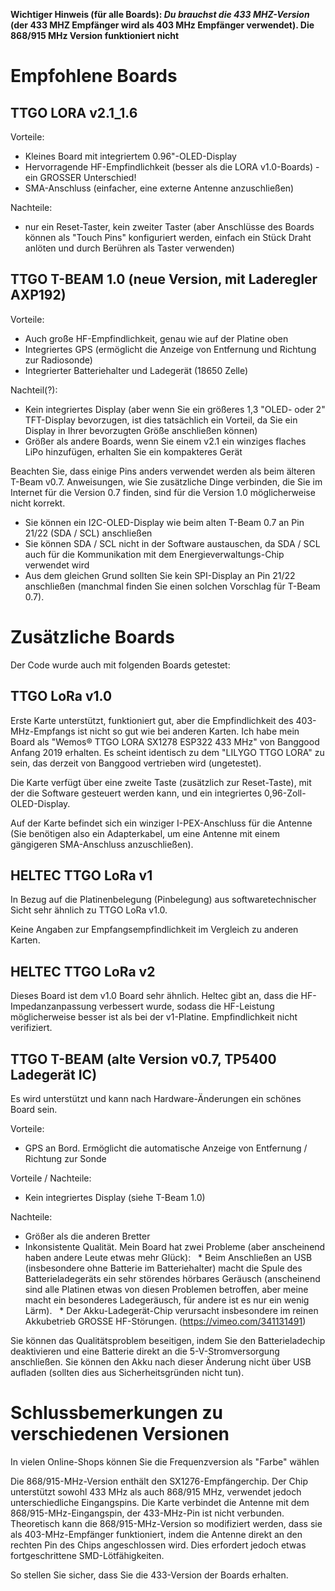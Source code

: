 **Wichtiger Hinweis (für alle Boards): _Du brauchst die 433 MHZ-Version_ (der 433 MHZ Empfänger wird als 403 MHz Empfänger verwendet). Die 868/915 MHz Version funktioniert nicht**

# Empfohlene Boards

## TTGO LORA v2.1_1.6

Vorteile:
- Kleines Board mit integriertem 0.96"-OLED-Display
- Hervorragende HF-Empfindlichkeit (besser als die LORA v1.0-Boards) - ein GROSSER Unterschied!
- SMA-Anschluss (einfacher, eine externe Antenne anzuschließen)

Nachteile:
- nur ein Reset-Taster, kein zweiter Taster (aber Anschlüsse des Boards können als "Touch Pins" konfiguriert werden, einfach ein Stück Draht anlöten und
durch Berühren als Taster verwenden)

## TTGO T-BEAM 1.0 (neue Version, mit Laderegler AXP192)

Vorteile:
- Auch große HF-Empfindlichkeit, genau wie auf der Platine oben
- Integriertes GPS (ermöglicht die Anzeige von Entfernung und Richtung zur Radiosonde)
- Integrierter Batteriehalter und Ladegerät (18650 Zelle)

Nachteil(?):
- Kein integriertes Display (aber wenn Sie ein größeres 1,3 "OLED- oder 2" TFT-Display bevorzugen, ist dies tatsächlich ein Vorteil, da Sie ein Display in Ihrer bevorzugten Größe anschließen können)
- Größer als andere Boards, wenn Sie einem v2.1 ein winziges flaches LiPo hinzufügen, erhalten Sie ein kompakteres Gerät

Beachten Sie, dass einige Pins anders verwendet werden als beim älteren T-Beam v0.7. Anweisungen, wie Sie zusätzliche Dinge verbinden, die Sie im Internet für die Version 0.7 finden, sind für die Version 1.0 möglicherweise nicht korrekt.
- Sie können ein I2C-OLED-Display wie beim alten T-Beam 0.7 an Pin 21/22 (SDA / SCL) anschließen
- Sie können SDA / SCL nicht in der Software austauschen, da SDA / SCL auch für die Kommunikation mit dem Energieverwaltungs-Chip verwendet wird
- Aus dem gleichen Grund sollten Sie kein SPI-Display an Pin 21/22 anschließen (manchmal finden Sie einen solchen Vorschlag für T-Beam 0.7).

# Zusätzliche Boards

Der Code wurde auch mit folgenden Boards getestet:

## TTGO LoRa v1.0

Erste Karte unterstützt, funktioniert gut, aber die Empfindlichkeit des 403-MHz-Empfangs ist nicht so gut wie bei anderen Karten.
Ich habe mein Board als "Wemos® TTGO LORA SX1278 ESP322 433 MHz" von Banggood Anfang 2019 erhalten. Es scheint identisch zu dem "LILYGO TTGO LORA" zu sein, das derzeit von Banggood vertrieben wird (ungetestet).

Die Karte verfügt über eine zweite Taste (zusätzlich zur Reset-Taste), mit der die Software gesteuert werden kann, und ein integriertes 0,96-Zoll-OLED-Display.

Auf der Karte befindet sich ein winziger I-PEX-Anschluss für die Antenne (Sie benötigen also ein Adapterkabel, um eine Antenne mit einem gängigeren SMA-Anschluss anzuschließen).

## HELTEC TTGO LoRa v1

In Bezug auf die Platinenbelegung (Pinbelegung) aus softwaretechnischer Sicht sehr ähnlich zu TTGO LoRa v1.0.

Keine Angaben zur Empfangsempfindlichkeit im Vergleich zu anderen Karten.

## HELTEC TTGO LoRa v2

Dieses Board ist dem v1.0 Board sehr ähnlich. Heltec gibt an, dass die HF-Impedanzanpassung verbessert wurde, sodass die HF-Leistung möglicherweise besser ist als bei der v1-Platine. Empfindlichkeit nicht verifiziert.

## TTGO T-BEAM (alte Version v0.7, TP5400 Ladegerät IC)

Es wird unterstützt und kann nach Hardware-Änderungen ein schönes Board sein.

Vorteile:
- GPS an Bord. Ermöglicht die automatische Anzeige von Entfernung / Richtung zur Sonde

Vorteile / Nachteile:
- Kein integriertes Display (siehe T-Beam 1.0)

Nachteile:
- Größer als die anderen Bretter
- Inkonsistente Qualität. Mein Board hat zwei Probleme (aber anscheinend haben andere Leute etwas mehr Glück):
  * Beim Anschließen an USB (insbesondere ohne Batterie im Batteriehalter) macht die Spule des Batterieladegeräts ein sehr störendes hörbares Geräusch (anscheinend sind alle Platinen etwas von diesen Problemen betroffen, aber meine macht ein besonderes Ladegeräusch, für andere ist es nur ein wenig Lärm).
  * Der Akku-Ladegerät-Chip verursacht insbesondere im reinen Akkubetrieb GROSSE HF-Störungen. (https://vimeo.com/341131491)

Sie können das Qualitätsproblem beseitigen, indem Sie den Batterieladechip deaktivieren und eine Batterie direkt an die 5-V-Stromversorgung anschließen. Sie können den Akku nach dieser Änderung nicht über USB aufladen (sollten dies aus Sicherheitsgründen nicht tun).



# Schlussbemerkungen zu verschiedenen Versionen

In vielen Online-Shops können Sie die Frequenzversion als "Farbe" wählen

Die 868/915-MHz-Version enthält den SX1276-Empfängerchip. Der Chip unterstützt sowohl 433 MHz als auch 868/915 MHz, verwendet jedoch unterschiedliche Eingangspins. Die Karte verbindet die Antenne mit dem 868/915-MHz-Eingangspin, der 433-MHz-Pin ist nicht verbunden. Theoretisch kann die 868/915-MHz-Version so modifiziert werden, dass sie als 403-MHz-Empfänger funktioniert, indem die Antenne direkt an den rechten Pin des Chips angeschlossen wird. Dies erfordert jedoch etwas fortgeschrittene SMD-Lötfähigkeiten.

So stellen Sie sicher, dass Sie die 433-Version der Boards erhalten.

